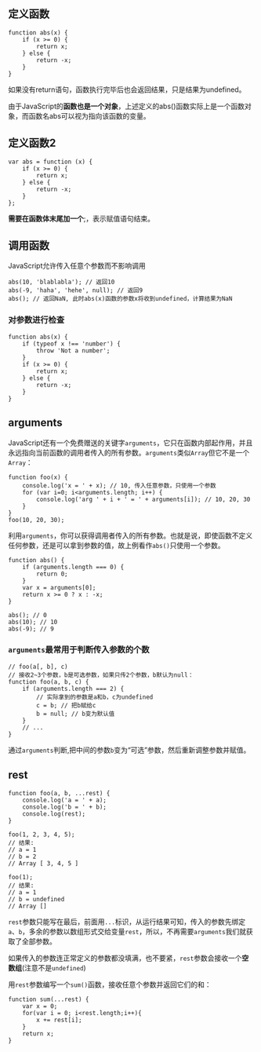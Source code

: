 ## 定义函数
```
function abs(x) {
    if (x >= 0) {
        return x;
    } else {
        return -x;
    }
}
```

如果没有return语句，函数执行完毕后也会返回结果，只是结果为undefined。

由于JavaScript的**函数也是一个对象**，上述定义的abs()函数实际上是一个函数对象，而函数名abs可以视为指向该函数的变量。

## 定义函数2
```
var abs = function (x) {
    if (x >= 0) {
        return x;
    } else {
        return -x;
    }
};
```
**需要在函数体末尾加一个**;，表示赋值语句结束。

## 调用函数
JavaScript允许传入任意个参数而不影响调用
```
abs(10, 'blablabla'); // 返回10
abs(-9, 'haha', 'hehe', null); // 返回9
abs(); // 返回NaN, 此时abs(x)函数的参数x将收到undefined，计算结果为NaN
```

### 对参数进行检查
```
function abs(x) {
    if (typeof x !== 'number') {
        throw 'Not a number';
    }
    if (x >= 0) {
        return x;
    } else {
        return -x;
    }
}
```
## arguments
JavaScript还有一个免费赠送的关键字`arguments`，它只在函数内部起作用，并且永远指向当前函数的调用者传入的所有参数。`arguments`类似`Array`但它不是一个`Array`：
```
function foo(x) {
    console.log('x = ' + x); // 10, 传入任意参数，只使用一个参数
    for (var i=0; i<arguments.length; i++) {
        console.log('arg ' + i + ' = ' + arguments[i]); // 10, 20, 30
    }
}
foo(10, 20, 30);
```

利用`arguments`，你可以获得调用者传入的所有参数。也就是说，即使函数不定义任何参数，还是可以拿到参数的值，故上例看作`abs()`只使用一个参数。
```
function abs() {
    if (arguments.length === 0) {
        return 0;
    }
    var x = arguments[0];
    return x >= 0 ? x : -x;
}

abs(); // 0
abs(10); // 10
abs(-9); // 9
```

### `arguments`最常用于判断传入参数的个数
```
// foo(a[, b], c)
// 接收2~3个参数，b是可选参数，如果只传2个参数，b默认为null：
function foo(a, b, c) {
    if (arguments.length === 2) {
        // 实际拿到的参数是a和b，c为undefined
        c = b; // 把b赋给c
        b = null; // b变为默认值
    }
    // ...
}
```
通过`arguments`判断,把中间的参数`b`变为“可选”参数，然后重新调整参数并赋值。

## rest
```
function foo(a, b, ...rest) {
    console.log('a = ' + a);
    console.log('b = ' + b);
    console.log(rest);
}

foo(1, 2, 3, 4, 5);
// 结果:
// a = 1
// b = 2
// Array [ 3, 4, 5 ]

foo(1);
// 结果:
// a = 1
// b = undefined
// Array []
```
`rest`参数只能写在最后，前面用`...`标识，从运行结果可知，传入的参数先绑定`a`、`b`，多余的参数以数组形式交给变量`rest`，所以，不再需要`arguments`我们就获取了全部参数。

如果传入的参数连正常定义的参数都没填满，也不要紧，`rest`参数会接收一个**空数组**(注意不是`undefined`)

用`rest`参数编写一个`sum()`函数，接收任意个参数并返回它们的和：
```
function sum(...rest) {
    var x = 0;
    for(var i = 0; i<rest.length;i++){
        x += rest[i];
    }
    return x;
}
```



